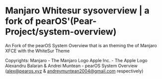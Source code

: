 # Manjaro Whitesur sysoverview | a fork of pearOS'(Pear-Project/system-overview)
An Fork of the pearOS System Overview that is an theming the of Manjaro XFCE with the WhiteSur Theme

Copyrights:
Manjaro - The Manjaro Logo
Apple Inc. - The Apple Logo
Alexandru Balaran & Andrei Muntean - pearOS System Overview (alex@pearos.xyz & andreymuntean2004@gmail.com respectively)
